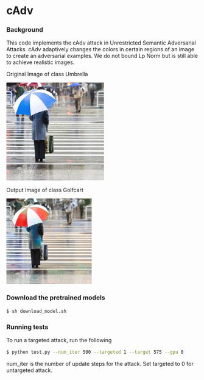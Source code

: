 # cAdv

### Background
This code implements the cAdv attack in Unrestricted Semantic Adversarial Attacks. cAdv adaptively changes the colors in certain regions of an image to create an adversarial examples. We do not bound Lp Norm but is still able to achieve realistic images.

Original Image of class Umbrella

<img src="test_images/n04507155_191.JPEG">

Output Image of class Golfcart

<img src="results/n04507155_191.png">


### Download the pretrained models
```bash
$ sh download_model.sh
```

### Running tests
To run a targeted attack, run the following
```bash
$ python test.py --num_iter 500 --targeted 1 --target 575 --gpu 0
```
num_iter is the number of update steps for the attack. Set targeted to 0 for untargeted attack.


